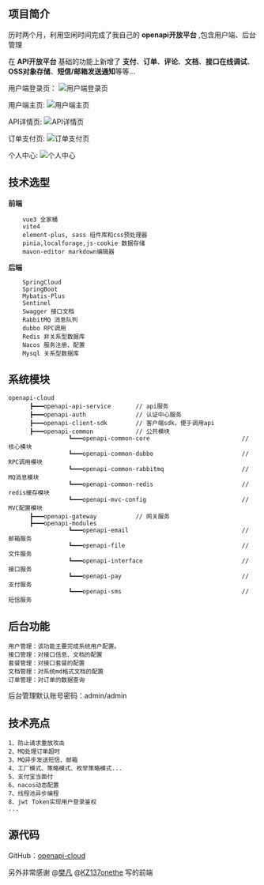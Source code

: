 ## 项目简介

历时两个月，利用空闲时间完成了我自己的 **openapi开放平台** ,包含用户端、后台管理


在 **API开放平台** 基础的功能上新增了 **支付**、**订单**、**评论**、**文档**、**接口在线调试**、**OSS对象存储**、**短信/邮箱发送通知**等等...


用户端登录页：
![用户端登录页](https://zhangtianyou.oss-cn-chengdu.aliyuncs.com/openapi/%E7%94%A8%E6%88%B7%E7%AB%AF%E7%99%BB%E5%BD%95%E9%A1%B5.png)

用户端主页:
![用户端主页](https://zhangtianyou.oss-cn-chengdu.aliyuncs.com/openapi/%E7%94%A8%E6%88%B7%E7%AB%AF%E4%B8%BB%E9%A1%B5.png)

API详情页:
![API详情页](https://zhangtianyou.oss-cn-chengdu.aliyuncs.com/openapi/API%E8%AF%A6%E6%83%85%E9%A1%B5.png)

订单支付页:
![订单支付页](https://zhangtianyou.oss-cn-chengdu.aliyuncs.com/openapi/%E8%AE%A2%E5%8D%95%E6%94%AF%E4%BB%98%E9%A1%B5.png)

个人中心:
![个人中心](https://zhangtianyou.oss-cn-chengdu.aliyuncs.com/openapi/%E4%B8%AA%E4%BA%BA%E4%B8%AD%E5%BF%83.png)


## 技术选型

**前端**
~~~
    vue3 全家桶
    vite4
    element-plus, sass 组件库和css预处理器
    pinia,localforage,js-cookie 数据存储
    mavon-editor markdown编辑器
~~~
**后端**
~~~
    SpringCloud
    SpringBoot
    Mybatis-Plus
    Sentinel 
    Swagger 接口文档
    RabbitMQ 消息队列
    dubbo RPC调用
    Redis 非关系型数据库
    Nacos 服务注册、配置
    Mysql 关系型数据库
~~~

## 系统模块

~~~
openapi-cloud
      ┣━━━openapi-api-service       // api服务
      ┣━━━openapi-auth              // 认证中心服务
      ┣━━━openapi-client-sdk        // 客户端sdk，便于调用api
      ┣━━━openapi-common            // 公共模块
                 ┗━━━openapi-common-core                          //  核心模块
                 ┗━━━openapi-common-dubbo                         //  RPC调用模块
                 ┗━━━openapi-common-rabbitmq                      //   MQ消息模块
                 ┗━━━openapi-common-redis                         //   redis缓存模块
                 ┗━━━openapi-mvc-config                           //   MVC配置模块
      ┣━━━openapi-gateway           // 网关服务
      ┣━━━openapi-modules          
                 ┗━━━openapi-email                                //  邮箱服务
                 ┗━━━openapi-file                                 //  文件服务
                 ┗━━━openapi-interface                            //  接口服务
                 ┗━━━openapi-pay                                  //  支付服务
                 ┗━━━openapi-sms                                  //  短信服务
~~~

## 后台功能

~~~
用户管理：该功能主要完成系统用户配置。
接口管理：对接口信息、文档的配置
套餐管理：对接口套餐的配置
文档管理：对系统md格式文档的配置
订单管理：对订单的数据查询
~~~

后台管理默认账号密码：admin/admin


## 技术亮点

~~~
1、防止请求重放攻击
2、MQ处理订单超时
3、MQ异步发送短信、邮箱
4、工厂模式、策略模式、枚举策略模式...
5、支付宝当面付
6、nacos动态配置
7、线程池异步编程
8、jwt Token实现用户登录鉴权
...
~~~


## 源代码

GitHub：[openapi-cloud](https://github.com/bluecat0419/openapi-cloud)

另外非常感谢 @[樊凡](https://gitee.com/fanxiao623)  @[KZ137onethe](https://github.com/KZ137onethe) 写的前端
